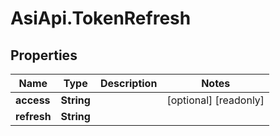 # AsiApi.TokenRefresh

## Properties

Name | Type | Description | Notes
------------ | ------------- | ------------- | -------------
**access** | **String** |  | [optional] [readonly] 
**refresh** | **String** |  | 


